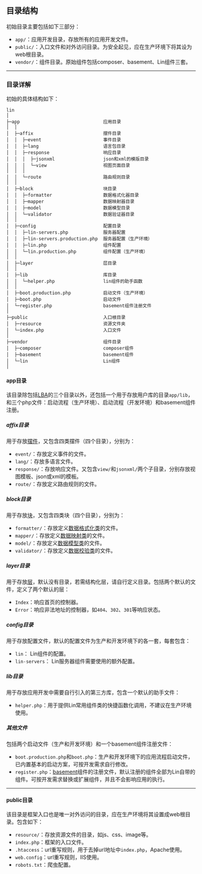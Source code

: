 目录结构
----

初始目录主要包括如下三部分：

* `app/`：应用开发目录，存放所有的应用开发文件。
* `public/`：入口文件和对外访问目录。为安全起见，应在生产环境下将其设为web根目录。
* `vendor/`：组件目录。原始组件包括composer、basement、Lin组件三套。

---


### 目录详解

初始的具体结构如下：
~~~
lin
│
├─app                               应用目录
│  │
│  ├─affix                          摆件目录
│  │  ├─event                       事件目录
│  │  ├─lang                        语言包目录
│  │  ├─response                    响应目录
│  │  │  ├─jsonxml                  json和xml的模版目录
│  │  │  └─view                     视图页面目录
│  │  │
│  │  └─route                       路由规则目录
│  │
│  ├─block                          块目录
│  │  ├─formatter                   数据格式化器目录
│  │  ├─mapper                      数据映射器目录
│  │  ├─model                       数据模型目录
│  │  └─validator                   数据验证器目录
│  │
│  ├─config                         配置目录
│  │  ├─lin-servers.php             服务器配置
│  │  ├─lin-servers.production.php  服务器配置（生产环境）
│  │  ├─lin.php                     组件配置
│  │  └─lin.production.php          组件配置（生产环境）
│  │
│  ├─layer                          层目录
│  │
│  ├─lib                            库目录
│  │  └─helper.php                  lin组件的助手函数
│  │
│  ├─boot.production.php            启动文件（生产环境）
│  ├─boot.php                       启动文件
│  └─register.php                   basement组件注册文件
│
├─public                            入口根目录
│  ├─resource                       资源文件夹
│  └─index.php                      入口文件
│
├─vendor                            组件目录
│  ├─composer                       composer组件
│  ├─basement                       basement组件
│  └─lin                            Lin组件
│
~~~

#### app目录

该目录除包括[LBA](LBA.md)的三个目录以外，还包括一个用于存放用户库的目录`app/lib`，和三个php文件：启动流程（生产环境）、启动流程（开发环境）和basement组件注册。


##### affix目录
用于存放[摆件](LBA.md)，又包含四类摆件（四个目录），分别为：

* `event/`：存放定义事件的文件。
* `lang/`：存放多语言文件。
* `response/`：存放响应文件。又包含`view/`和`jsonxml/`两个子目录，分别存放视图模板、json或xml的模板。
* `route/`：存放定义路由规则的文件。

##### block目录
用于存放[块](LBA.md)，又包含四类块（四个目录），分别为：

* `formatter/`：存放定义[数据格式化类](../components/processor/Formatter.md)的文件。
* `mapper/`：存放定义[数据映射类](../components/processor/Mapper.md)的文件。
* `model/`：存放定义[数据模型类](../components/orm/Model.md)的文件。
* `validator/`：存放定义[数据校验类](../components/validator/Validator.md)的文件。

##### layer目录
用于存放[层](LBA.md)，默认没有目录，若需结构化层，请自行定义目录。包括两个默认的文件，定义了两个默认的层：

* `Index`：响应首页的控制器。
* `Error`：响应非法地址的控制器，如`404`、`302`、`301`等响应状态。


##### config目录
用于存放配置文件，默认的配置文件为生产和开发环境下的各一套，每套包含：

* `lin`： Lin组件的配置。
* `lin-servers`： Lin服务器组件需要使用的额外配置。


##### lib目录
用于存放应用开发中需要自行引入的第三方库，包含一个默认的助手文件：

* `helper.php`：用于提供Lin常用组件类的快捷函数化调用，不建议在生产环境使用。


##### 其他文件
包括两个启动文件（生产和开发环境）和一个basement组件注册文件：

* `boot.production.php`和`boot.php`：生产和开发环境下的应用流程启动文件，已内置基本的启动方案，可按开发需求自行修改。
* `register.php`：[basement](../docs_basement/README.md)组件的注册文件，默认注册的组件全部为Lin自带的组件。可按开发需求替换或扩展组件，并且不会影响应用的执行。


---


#### public目录

该目录是框架入口也是唯一对外访问的目录，应在生产环境将其设置成web根目录。包含如下：

* `resource/`：存放资源文件的目录，如js、css、image等。
* `index.php`：框架的入口文件。
* `.htaccess`：url重写规则，用于去掉url地址中`index.php`，Apache使用。
* `web.config`：url重写规则，IIS使用。
* `robots.txt`：爬虫配置。